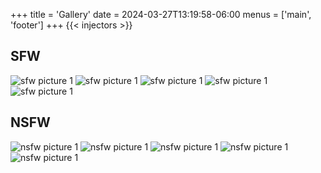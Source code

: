 +++
title = 'Gallery'
date = 2024-03-27T13:19:58-06:00
menus = ['main', 'footer']
+++
{{< injectors >}}

## SFW 
![sfw picture 1](https://u.cubeupload.com/gaybees/nature1.jpg)
![sfw  picture 1](https://u.cubeupload.com/gaybees/nature2.jpg)
![sfw  picture 1](https://u.cubeupload.com/gaybees/nature3.jpeg)
![sfw  picture 1](https://u.cubeupload.com/gaybees/nature4.jpeg)
![sfw  picture 1](https://u.cubeupload.com/gaybees/nature5.jpg)



## NSFW 
![nsfw picture 1](https://u.cubeupload.com/gaybees/nsfw1.jpg)
![nsfw picture 1](https://u.cubeupload.com/gaybees/nsfw2.jpg)
![nsfw picture 1](https://u.cubeupload.com/gaybees/nsfw3.jpg)
![nsfw picture 1](https://u.cubeupload.com/gaybees/nsfw4.jpg)
![nsfw picture 1](https://u.cubeupload.com/gaybees/nsfw5.jpeg)
